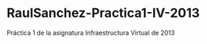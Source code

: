 RaulSanchez-Practica1-IV-2013
=============================

Práctica 1 de la asignatura Infraestructura Virtual de 2013
